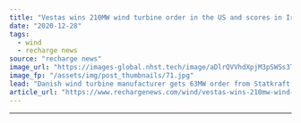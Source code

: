 ```yaml
---
title: "Vestas wins 210MW wind turbine order in the US and scores in Ireland"
date: "2020-12-28"
tags: 
  - wind
  - recharge news
source: "recharge news"
image_url: "https://images-global.nhst.tech/image/aDlrQVVhdXpjM3pSWSs3T08yMGpiRkRyaEdPcnprZFhnN2Z0eDE0ZDFLTT0=/nhst/binary/02c3df253b955fdbdcbc7f345001eca9"
image_fp: "/assets/img/post_thumbnails/71.jpg"
lead: "Danish wind turbine manufacturer gets 63MW order from Statkraft for projects successful in Ireland’s recent tender"
article_url: "https://www.rechargenews.com/wind/vestas-wins-210mw-wind-turbine-order-in-the-us-and-scores-in-ireland/2-1-936962"
---
```


---
